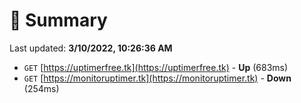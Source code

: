 # 📖 Summary
Last updated: **3/10/2022, 10:26:36 AM**

- `GET` [https://uptimerfree.tk](https://uptimerfree.tk) - **Up** (683ms)
- `GET` [https://monitoruptimer.tk](https://monitoruptimer.tk) - **Down** (254ms)
